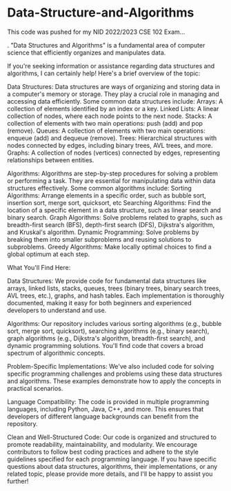 # Data-Structure-and-Algorithms
This code was pushed for my NID 2022/2023 CSE 102 Exam...


. "Data Structures and Algorithms" is a fundamental area of computer science that efficiently organizes and manipulates data.

If you're seeking information or assistance regarding data structures and algorithms, I can certainly help! Here's a brief overview of the topic:

Data Structures:
Data structures are ways of organizing and storing data in a computer's memory or storage. They play a crucial role in managing and accessing data efficiently. Some common data structures include:
Arrays: A collection of elements identified by an index or a key.
Linked Lists: A linear collection of nodes, where each node points to the next node.
Stacks: A collection of elements with two main operations: push (add) and pop (remove).
Queues: A collection of elements with two main operations: enqueue (add) and dequeue (remove).
Trees: Hierarchical structures with nodes connected by edges, including binary trees, AVL trees, and more.
Graphs: A collection of nodes (vertices) connected by edges, representing relationships between entities.

Algorithms:
Algorithms are step-by-step procedures for solving a problem or performing a task. They are essential for manipulating data within data structures effectively. Some common algorithms include:
Sorting Algorithms: Arrange elements in a specific order, such as bubble sort, insertion sort, merge sort, quicksort, etc
Searching Algorithms: Find the location of a specific element in a data structure, such as linear search and binary search.
Graph Algorithms: Solve problems related to graphs, such as breadth-first search (BFS), depth-first search (DFS), Dijkstra's algorithm, and Kruskal's algorithm.
Dynamic Programming: Solve problems by breaking them into smaller subproblems and reusing solutions to subproblems.
Greedy Algorithms: Make locally optimal choices to find a global optimum at each step.

What You'll Find Here:

Data Structures: We provide code for fundamental data structures like arrays, linked lists, stacks, queues, trees (binary trees, binary search trees, AVL trees, etc.), graphs, and hash tables. Each implementation is thoroughly documented, making it easy for both beginners and experienced developers to understand and use.

Algorithms: Our repository includes various sorting algorithms (e.g., bubble sort, merge sort, quicksort), searching algorithms (e.g., binary search), graph algorithms (e.g., Dijkstra's algorithm, breadth-first search), and dynamic programming solutions. You'll find code that covers a broad spectrum of algorithmic concepts.

Problem-Specific Implementations: We've also included code for solving specific programming challenges and problems using these data structures and algorithms. These examples demonstrate how to apply the concepts in practical scenarios.

Language Compatibility: The code is provided in multiple programming languages, including Python, Java, C++, and more. This ensures that developers of different language backgrounds can benefit from the repository.

Clean and Well-Structured Code: Our code is organized and structured to promote readability, maintainability, and modularity. We encourage contributors to follow best coding practices and adhere to the style guidelines specified for each programming language.
If you have specific questions about data structures, algorithms, their implementations, or any related topic, please provide more details, and I'll be happy to assist you further!
